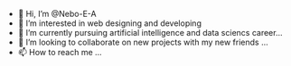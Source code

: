 - 👋 Hi, I’m @Nebo-E-A
- 👀 I’m interested in web designing and developing
- 🌱 I’m currently pursuing artificial intelligence and data sciencs career...
- 💞️ I’m looking to collaborate on new projects with my new friends ...
- 📫 How to reach me ...

<!---
Nebo-E-A/Nebo-E-A is a ✨ special ✨ repository because its `README.md` (this file) appears on your GitHub profile.
You can click the Preview link to take a look at your changes.
--->
